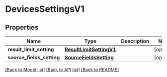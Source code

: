 # DevicesSettingsV1

## Properties
Name | Type | Description | Notes
------------ | ------------- | ------------- | -------------
**result_limit_setting** | [**ResultLimitSettingV1**](ResultLimitSettingV1.md) |  | [optional] 
**source_fields_setting** | [**SourceFieldsSetting**](SourceFieldsSetting.md) |  | [optional] 

[[Back to Model list]](../README.md#documentation-for-models) [[Back to API list]](../README.md#documentation-for-api-endpoints) [[Back to README]](../README.md)


